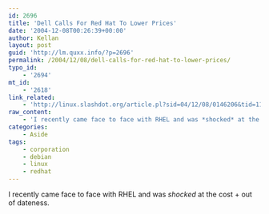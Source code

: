 ```yaml
---
id: 2696
title: 'Dell Calls For Red Hat To Lower Prices'
date: '2004-12-08T00:26:39+00:00'
author: Kellan
layout: post
guid: 'http://lm.quxx.info/?p=2696'
permalink: /2004/12/08/dell-calls-for-red-hat-to-lower-prices/
typo_id:
    - '2694'
mt_id:
    - '2618'
link_related:
    - 'http://linux.slashdot.org/article.pl?sid=04/12/08/0146206&tid=110'
raw_content:
    - 'I recently came face to face with RHEL and was *shocked* at the cost + out of dateness.'
categories:
    - Aside
tags:
    - corporation
    - debian
    - linux
    - redhat
---
```


I recently came face to face with RHEL and was *shocked* at the cost + out of dateness.